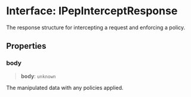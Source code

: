 # Interface: IPepInterceptResponse

The response structure for intercepting a request and enforcing a policy.

## Properties

### body

> **body**: `unknown`

The manipulated data with any policies applied.
